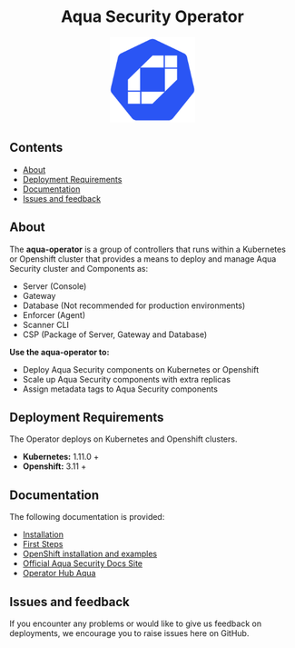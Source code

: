 <h1 align="center">Aqua Security Operator</h1>
<p align="center">
  <img width="150px" height="150px" src="images/logo.png"/>
</p>

<h2>Contents</h2>

- [About](#about)
- [Deployment Requirements](#deployment-requirements)
- [Documentation](#documentation)
- [Issues and feedback](#issues-and-feedback)

## About

The **aqua-operator** is a group of controllers that runs within a Kubernetes or Openshift cluster that provides a means to deploy and manage Aqua Security cluster and Components as:
* Server (Console)
* Gateway
* Database (Not recommended for production environments)
* Enforcer (Agent)
* Scanner CLI
* CSP (Package of Server, Gateway and Database)

**Use the aqua-operator to:**
 * Deploy Aqua Security components on Kubernetes or Openshift
 * Scale up Aqua Security components with extra replicas
 * Assign metadata tags to Aqua Security components

## Deployment Requirements

The Operator deploys on Kubernetes and Openshift clusters.

* **Kubernetes:**  1.11.0 +
* **Openshift:** 3.11 +

## Documentation

The following documentation is provided:

- [Installation](docs/Installation.md)
- [First Steps](docs/FirstSteps.md)
- [OpenShift installation and examples](docs/DeployOpenShiftOperator.md)
- [Official Aqua Security Docs Site](https://docs.aquasec.com/)
- [Operator Hub Aqua](https://operatorhub.io/operator/aqua)

## Issues and feedback

If you encounter any problems or would like to give us feedback on deployments, we encourage you to raise issues here on GitHub.
